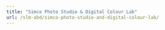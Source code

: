 ```yaml
---
title: "Simco Photo Studio & Digital Colour Lab"
url: /slm-abd/simco-photo-studio-and-digital-colour-lab/
---
```

